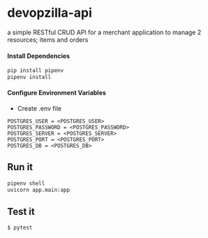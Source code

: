# devopzilla-api
a simple RESTful CRUD API for a merchant application to manage 2 resources; items and orders

#### Install Dependencies
```sh
pip install pipenv
pipenv install
```

#### Configure Environment Variables
- Create .env file
```
POSTGRES_USER = <POSTGRES_USER>
POSTGRES_PASSWORD = <POSTGRES_PASSWORD>
POSTGRES_SERVER = <POSTGRES_SERVER>
POSTGRES_PORT = <POSTGRES_PORT>
POSTGRES_DB = <POSTGRES_DB>
```

## Run it

```sh
pipenv shell
uvicorn app.main:app
```

## Test it

```sh
$ pytest
```
